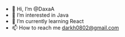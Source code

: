 - 👋 Hi, I’m @DaxaA
- 👀 I’m interested in Java
- 🌱 I’m currently learning React
- 📫 How to reach me darkh0802@gmail.com

<!---
DaxaA/DaxaA is a ✨ special ✨ repository because its `README.md` (this file) appears on your GitHub profile.
You can click the Preview link to take a look at your changes.
--->
